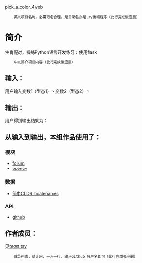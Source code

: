 pick_a_color_4web


		英文项目名称，必需取名合理，是目录名亦是.py後端程序（此行完成後应删）
# 简介 
生肖配对，操练Python语言开发练习：使用flask


		中文简介项目内容（此行完成後应删）

## 输入：
用户输入变数1（型态1）丶变数2（型态2）丶
## 输出：
用户得到输出结果为：
## 从输入到输出，本组作品使用了：
### 模块
* [folium](https://github.com/python-visualization/folium)
* [opencv](http://opencv.org/)
### 数据
* [简中CLDR localenames](https://github.com/unicode-cldr/cldr-localenames-modern/blob/master/main/zh-Hans/territories.json)
### API
* [github](https://api.github.com/)

## 作者成员：
见[_team_.tsv](_team_/_team_.tsv)


		成员列表，统计用，一人一行，输入Github 帐户名即可（此行完成後应删）

